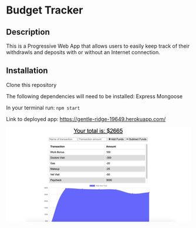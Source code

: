 # Budget Tracker

## Description

This is a Progressive Web App that allows users to easily keep track of their withdrawls and deposits with or without an Internet connection.

## Installation

Clone this repository

The following dependencies will need to be installed:
Express
Mongoose

In your terminal run:
`npm start`

Link to deployed app: https://gentle-ridge-19649.herokuapp.com/

<img src="screenshot.png">

